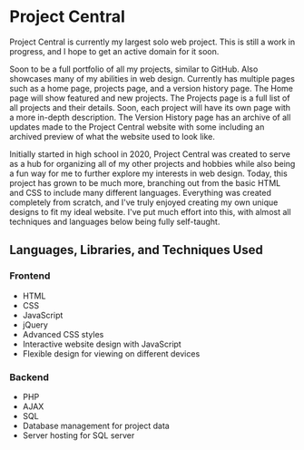 # Project Central

Project Central is currently my largest solo web project. This is still a work in progress, and I hope to get an active domain for it soon.

Soon to be a full portfolio of all my projects, similar to GitHub. Also showcases many of my abilities in web design. Currently has multiple pages such as a home page, projects page, and a version history page. The Home page will show featured and new projects. The Projects page is a full list of all projects and their details. Soon, each project will have its own page with a more in-depth description. The Version History page has an archive of all updates made to the Project Central website with some including an archived preview of what the website used to look like.

Initially started in high school in 2020, Project Central was created to serve as a hub for organizing all of my other projects and hobbies while also being a fun way for me to further explore my interests in web design. Today, this project has grown to be much more, branching out from the basic HTML and CSS to include many different languages. Everything was created completely from scratch, and I've truly enjoyed creating my own unique designs to fit my ideal website. I've put much effort into this, with almost all techniques and languages below being fully self-taught.

## Languages, Libraries, and Techniques Used
### Frontend
- HTML
- CSS
- JavaScript
- jQuery
- Advanced CSS styles
- Interactive website design with JavaScript
- Flexible design for viewing on different devices

### Backend
- PHP
- AJAX
- SQL
- Database management for project data
- Server hosting for SQL server
